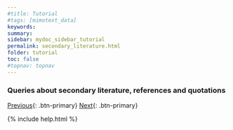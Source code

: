 ```yaml
---
#title: Tutorial
#tags: [mimotext_data]
keywords:
summary:
sidebar: mydoc_sidebar_tutorial
permalink: secondary_literature.html
folder: tutorial
toc: false
#topnav: topnav
---
```


### **Queries about secondary literature, references and quotations**


[Previous](./visualizations.html){: .btn-primary} [Next](./change_over_time.html){: .btn-primary}

{% include help.html %}
